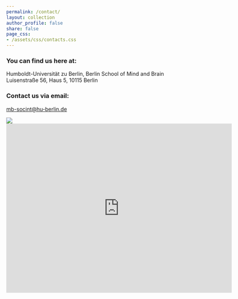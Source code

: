 ```yaml
---
permalink: /contact/
layout: collection
author_profile: false
share: false
page_css:
- /assets/css/contacts.css
---
```



### You can find us here at:
Humboldt-Universität zu Berlin, Berlin School of Mind and Brain\
Luisenstraße 56, Haus 5, 10115 Berlin

### Contact us via email:
<mb-socint@hu-berlin.de>

<img src="../../assets/images/projects/image.jpeg">



<div class="text-center">
<iframe src="https://www.google.com/maps/embed?pb=!1m18!1m12!1m3!1d2427.4542098923953!2d13.377619015756043!3d52.52521574359509!2m3!1f0!2f0!3f0!3m2!1i1024!2i768!4f13.1!3m3!1m2!1s0x47a851eabdc90751%3A0xd8f5ec90b18fcb8e!2sLuisenstra%C3%9Fe%2056%2FHaus%205%2C%2010115%20Berlin!5e0!3m2!1sen!2sde!4v1643470584126!5m2!1sen!2sde" width="600" height="450" style="border:0;" allowfullscreen="" loading="lazy"></iframe>
</div>







